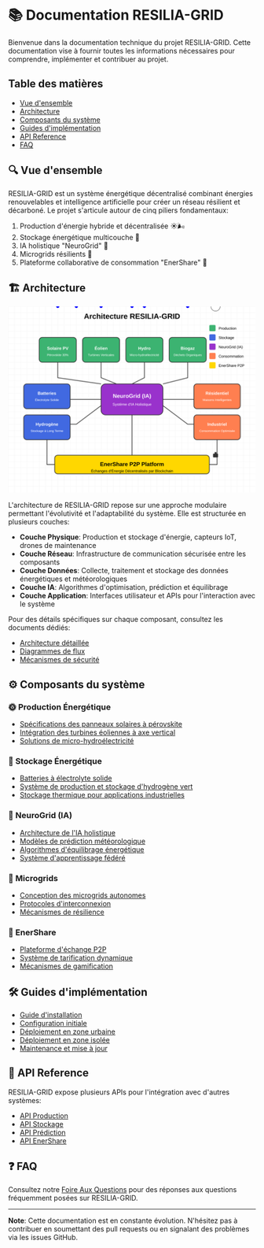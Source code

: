 # 📚 Documentation RESILIA-GRID

Bienvenue dans la documentation technique du projet RESILIA-GRID. Cette documentation vise à fournir toutes les informations nécessaires pour comprendre, implémenter et contribuer au projet.

## Table des matières

- [Vue d'ensemble](#vue-densemble)
- [Architecture](#architecture)
- [Composants du système](#composants-du-système)
- [Guides d'implémentation](#guides-dimplémentation)
- [API Reference](#api-reference)
- [FAQ](#faq)

## 🔍 Vue d'ensemble

RESILIA-GRID est un système énergétique décentralisé combinant énergies renouvelables et intelligence artificielle pour créer un réseau résilient et décarboné. Le projet s'articule autour de cinq piliers fondamentaux:

1. Production d'énergie hybride et décentralisée ☀️🌬️
2. Stockage énergétique multicouche 🔋
3. IA holistique "NeuroGrid" 🧠
4. Microgrids résilients 🔄
5. Plateforme collaborative de consommation "EnerShare" 👥

## 🏗️ Architecture

![Architecture système](../assets/images/architecture-diagram.svg)

L'architecture de RESILIA-GRID repose sur une approche modulaire permettant l'évolutivité et l'adaptabilité du système. Elle est structurée en plusieurs couches:

- **Couche Physique**: Production et stockage d'énergie, capteurs IoT, drones de maintenance
- **Couche Réseau**: Infrastructure de communication sécurisée entre les composants
- **Couche Données**: Collecte, traitement et stockage des données énergétiques et météorologiques
- **Couche IA**: Algorithmes d'optimisation, prédiction et équilibrage
- **Couche Application**: Interfaces utilisateur et APIs pour l'interaction avec le système

Pour des détails spécifiques sur chaque composant, consultez les documents dédiés:

- [Architecture détaillée](architecture/architecture-details.md)
- [Diagrammes de flux](architecture/flow-diagrams.md)
- [Mécanismes de sécurité](architecture/security-mechanisms.md)

## ⚙️ Composants du système

### 🌞 Production Énergétique
- [Spécifications des panneaux solaires à pérovskite](components/perovskite-solar-specs.md)
- [Intégration des turbines éoliennes à axe vertical](components/vertical-axis-turbines.md)
- [Solutions de micro-hydroélectricité](components/micro-hydro.md)

### 🔋 Stockage Énergétique
- [Batteries à électrolyte solide](components/solid-electrolyte-batteries.md)
- [Système de production et stockage d'hydrogène vert](components/green-hydrogen.md)
- [Stockage thermique pour applications industrielles](components/thermal-storage.md)

### 🧠 NeuroGrid (IA)
- [Architecture de l'IA holistique](neurogrid/architecture.md)
- [Modèles de prédiction météorologique](neurogrid/weather-prediction.md)
- [Algorithmes d'équilibrage énergétique](neurogrid/energy-balancing.md)
- [Système d'apprentissage fédéré](neurogrid/federated-learning.md)

### 🔗 Microgrids
- [Conception des microgrids autonomes](microgrids/autonomous-design.md)
- [Protocoles d'interconnexion](microgrids/interconnection-protocols.md)
- [Mécanismes de résilience](microgrids/resilience-mechanisms.md)

### 👥 EnerShare
- [Plateforme d'échange P2P](enershare/p2p-platform.md)
- [Système de tarification dynamique](enershare/dynamic-pricing.md)
- [Mécanismes de gamification](enershare/gamification.md)

## 🛠️ Guides d'implémentation

- [Guide d'installation](implementation/installation-guide.md)
- [Configuration initiale](implementation/initial-setup.md)
- [Déploiement en zone urbaine](implementation/urban-deployment.md)
- [Déploiement en zone isolée](implementation/remote-deployment.md)
- [Maintenance et mise à jour](implementation/maintenance.md)

## 🔌 API Reference

RESILIA-GRID expose plusieurs APIs pour l'intégration avec d'autres systèmes:

- [API Production](api/production-api.md)
- [API Stockage](api/storage-api.md)
- [API Prédiction](api/prediction-api.md)
- [API EnerShare](api/enershare-api.md)

## ❓ FAQ

Consultez notre [Foire Aux Questions](faq.md) pour des réponses aux questions fréquemment posées sur RESILIA-GRID.

---

**Note**: Cette documentation est en constante évolution. N'hésitez pas à contribuer en soumettant des pull requests ou en signalant des problèmes via les issues GitHub.
